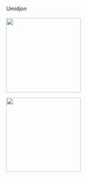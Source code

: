 Umidjon <br><br>
<a href="https://user-badge.committers.top/uzbekistan_public/makhammadsoliyev">
    <img src="https://user-badge.committers.top/uzbekistan_public/makhammadsoliyev.svg" width="200">
</a>

<a href="https://user-badge.committers.top/uzbekistan/makhammadsoliyev">
    <img src="https://user-badge.committers.top/uzbekistan/makhammadsoliyev.svg" width="200">
</a>
